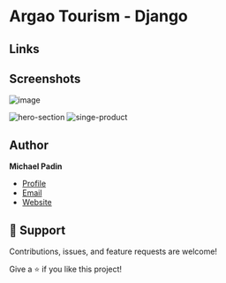 # Argao Tourism - Django <br/>



## Links

## Screenshots
![image](https://github.com/michael-padin/django-tourism-project/assets/75446003/9040d31d-774e-423e-a007-77972fb08248)


![hero-section](https://user-images.githubusercontent.com/75446003/182365916-ae889c17-a56f-4a70-a083-0b45ecc1c617.png "Heade Section")
![singe-product](https://user-images.githubusercontent.com/75446003/182366172-faba0692-137f-441a-909d-8ed4ad071232.png "Product Detail")


## Author

**Michael Padin**

- [Profile](https://github.com/michael-padin "Michael Padin")
- [Email](mailto:padinmichael201@gmail.com?subject=Hi "Hi!")
- [Website](https://michaelpadin.netlify.app "Welcome")

## 🤝 Support

Contributions, issues, and feature requests are welcome!

Give a ⭐️ if you like this project!
